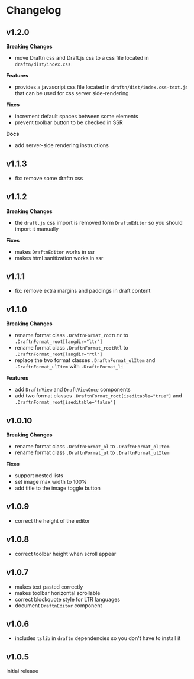 # Changelog

## v1.2.0
**Breaking Changes**
- move Draftn css and Draft.js css to a css file located in `draftn/dist/index.css`

**Features**
- provides a javascript css file located in `draftn/dist/index.css-text.js` that can be used for css server side-rendering

**Fixes**
- increment default spaces between some elements
- prevent toolbar button to be checked in SSR

**Docs**
- add server-side rendering instructions

## v1.1.3
- fix: remove some draftn css

## v1.1.2
**Breaking Changes**
- the `draft.js` css import is removed form `DraftnEditor` so you should import it manually

**Fixes**
- makes `DraftnEditor` works in ssr
- makes html sanitization works in ssr

## v1.1.1
- fix: remove extra margins and paddings in draft content

## v1.1.0
**Breaking Changes**
- rename format class `.DraftnFormat_rootLtr` to `.DraftnFormat_root[langdir="ltr"]`
- rename format class `.DraftnFormat_rootRtl` to `.DraftnFormat_root[langdir="rtl"]`
- replace the two format classes `.DraftnFormat_olItem` and `.DraftnFormat_ulItem` with `.DraftnFormat_li`


**Features**
- add `DraftnView` and `DraftViewOnce` components
- add two format classes `.DraftnFormat_root[iseditable="true"]` and `.DraftnFormat_root[iseditable="false"]`

## v1.0.10
**Breaking Changes**
- rename format class `.DraftnFormat_ol` to `.DraftnFormat_olItem`
- rename format class `.DraftnFormat_ul` to `.DraftnFormat_ulItem`

**Fixes**
- support nested lists
- set image max width to 100%
- add title to the image toggle button

## v1.0.9
- correct the height of the editor

## v1.0.8
- correct toolbar height when scroll appear

## v1.0.7
- makes text pasted correctly
- makes toolbar horizontal scrollable
- correct blockquote style for LTR languages
- document `DraftnEditor` component

## v1.0.6
- includes `tslib` in `draftn` dependencies so you don't have to install it

## v1.0.5
Initial release
